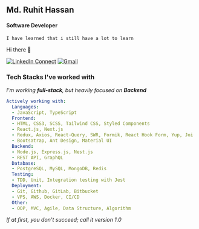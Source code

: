## Md. Ruhit Hassan

#### Software Developer

`I have learned that i still have a lot to learn`

Hi there 👋 

[![LinkedIn Connect](https://img.shields.io/badge/%20-Connect-black?color=222244&labelColor=000000&logo=linkedin&logoColor=f5f7fe)](https://www.linkedin.com/in/ruhit-hassan/)
[![Gmail](https://img.shields.io/badge/%20-Send%20Mail-black?color=222244&labelColor=000000&logo=gmail&logoColor=f5f7fe)](mailto:ruhithassan10@gmail.com?subject=From%20GitHub&&body=Hi)

### Tech Stacks I've worked with

_I'm working **full-stack**, but heavily focused on **Backend**_

```yaml
Actively working with:
  Languages:
  - JavaScript, TypeScript
  Frontend:
  - HTML, CSS3, SCSS, Tailwind CSS, Styled Components
  - React.js, Next.js
  - Redux, Axios, React-Query, SWR, Formik, React Hook Form, Yup, Joi
  - Bootsatrap, Ant Design, Material UI 
  Backend:
  - Node.js, Express.js, Nest.js
  - REST API, GraphQL
  Database:
  - PostgreSQL, MySQL, MongoDB, Redis
  Testing:
  - TDD, Unit, Integration testing with Jest
  Deployment: 
  - Git, Github, GitLab, Bitbucket
  - VPS, AWS, Docker, CI/CD
  Other:
  - OOP, MVC, Agile, Data Structure, Algorithm
```

*If at first, you don’t succeed; call it version 1.0*
